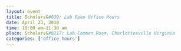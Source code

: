 ```yaml
---
layout: event
title: Scholars&#039; Lab Open Office Hours
date: April 23, 2018
time: 10:00 am–11:30 am
place: Scholars&#8217; Lab Common Room, Charlottesville Virginia
categories: ['office hours']
---
```

